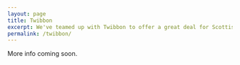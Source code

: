```yaml
---
layout: page
title: Twibbon
excerpt: We've teamed up with Twibbon to offer a great deal for Scottish charities
permalink: /twibbon/
---
```


More info coming soon.